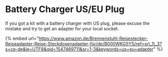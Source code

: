 # Battery Charger US/EU Plug

If you got a kit with a battery charger with US plug, please excuse the mistake and try to get an adapter for your local socket.

{% embed url="https://www.amazon.de/Brennenstuhl-Reisestecker-Reiseadapter-Reise-Steckdosenadapter-für/dp/B000WKG5YS/ref=sr\_1\_3?s=ce-de&ie=UTF8&qid=1547469711&sr=1-3&keywords=us+eu+adapter" %}



